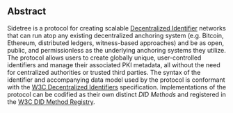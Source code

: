 ## Abstract

Sidetree is a protocol for creating scalable [Decentralized Identifier](https://w3c.github.io/did-core/) networks that can run atop any existing decentralized anchoring system (e.g. Bitcoin, Ethereum, distributed ledgers, witness-based approaches) and be as open, public, and permissionless as the underlying anchoring systems they utilize. The protocol allows users to create globally unique, user-controlled identifiers and manage their associated PKI metadata, all without the need for centralized authorities or trusted third parties. The syntax of the identifier and accompanying data model used by the protocol is conformant with the [W3C Decentralized Identifiers](https://w3c.github.io/did-core/) specification. Implementations of the protocol can be codified as their own distinct _DID Methods_ and registered in the [W3C DID Method Registry](https://w3c-ccg.github.io/did-method-registry/).